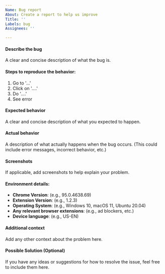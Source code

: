 ```yaml
---
Name: Bug report
About: Create a report to help us improve
Title: ''
Labels: bug
Assignees: ''

---
```


#### Describe the bug
A clear and concise description of what the bug is.

#### Steps to reproduce the behavior:
1. Go to '...'
2. Click on '....'
3. Do '....'
4. See error

#### Expected behavior
A clear and concise description of what you expected to happen.

#### Actual behavior
A description of what actually happens when the bug occurs. (This could include error messages, incorrect behavior, etc.)

#### Screenshots
If applicable, add screenshots to help explain your problem.

#### Environment details:
- **Chrome Version**: (e.g., 95.0.4638.69)
- **Extension Version**: (e.g., 1.2.3)
- **Operating System**: (e.g., Windows 10, macOS 11, Ubuntu 20.04)
- **Any relevant browser extensions**: (e.g., ad blockers, etc.)
- **Device language**: (e.g., US-EN)

#### Additional context
Add any other context about the problem here. 

#### Possible Solution (Optional)
If you have any ideas or suggestions for how to resolve the issue, feel free to include them here.
